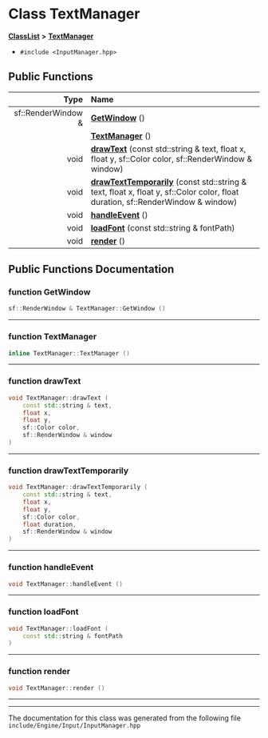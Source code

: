

# Class TextManager



[**ClassList**](annotated.md) **>** [**TextManager**](classTextManager.md)





* `#include <InputManager.hpp>`





































## Public Functions

| Type | Name |
| ---: | :--- |
|  sf::RenderWindow & | [**GetWindow**](#function-getwindow) () <br> |
|   | [**TextManager**](#function-textmanager) () <br> |
|  void | [**drawText**](#function-drawtext) (const std::string & text, float x, float y, sf::Color color, sf::RenderWindow & window) <br> |
|  void | [**drawTextTemporarily**](#function-drawtexttemporarily) (const std::string & text, float x, float y, sf::Color color, float duration, sf::RenderWindow & window) <br> |
|  void | [**handleEvent**](#function-handleevent) () <br> |
|  void | [**loadFont**](#function-loadfont) (const std::string & fontPath) <br> |
|  void | [**render**](#function-render) () <br> |




























## Public Functions Documentation




### function GetWindow 

```C++
sf::RenderWindow & TextManager::GetWindow () 
```




<hr>



### function TextManager 

```C++
inline TextManager::TextManager () 
```




<hr>



### function drawText 

```C++
void TextManager::drawText (
    const std::string & text,
    float x,
    float y,
    sf::Color color,
    sf::RenderWindow & window
) 
```




<hr>



### function drawTextTemporarily 

```C++
void TextManager::drawTextTemporarily (
    const std::string & text,
    float x,
    float y,
    sf::Color color,
    float duration,
    sf::RenderWindow & window
) 
```




<hr>



### function handleEvent 

```C++
void TextManager::handleEvent () 
```




<hr>



### function loadFont 

```C++
void TextManager::loadFont (
    const std::string & fontPath
) 
```




<hr>



### function render 

```C++
void TextManager::render () 
```




<hr>

------------------------------
The documentation for this class was generated from the following file `include/Engine/Input/InputManager.hpp`

